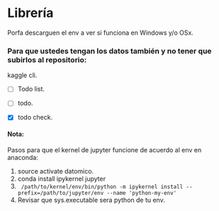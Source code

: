 # Librería

Porfa descarguen el env a ver si funciona en Windows y/o OSx.


### Para que ustedes tengan los datos también y no tener que subirlos al repositorio:
kaggle cli.




 


- [ ] Todo list.
- [ ] todo.
- [x] todo check.


#### Nota:
Pasos para que el kernel de jupyter funcione de acuerdo al env en anaconda: 
1. source activate datomico.
2. conda install ipykernel jupyter
3. ` /path/to/kernel/env/bin/python -m ipykernel install --prefix=/path/to/jupyter/env --name 'python-my-env'`
4. Revisar que sys.executable sera python de tu env.

